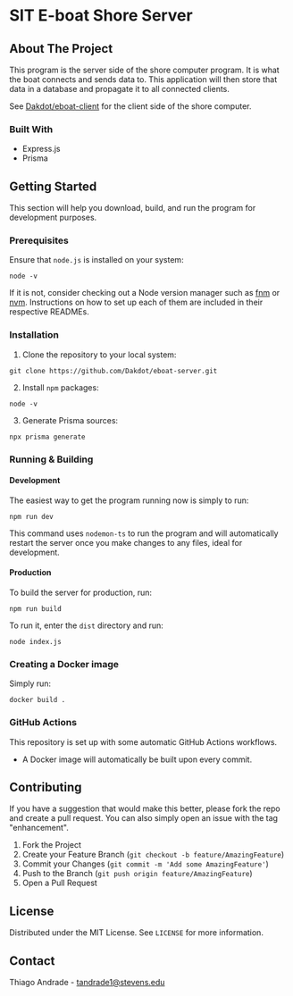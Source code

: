 # SIT E-boat Shore Server

## About The Project

This program is the server side of the shore computer program. It is what the boat connects and sends data to. This application will then store that data in a database and propagate it to all connected clients.

See [Dakdot/eboat-client](https://github.com/Dakdot/eboat-client) for the client side of the shore computer.

### Built With

- Express.js
- Prisma

## Getting Started

This section will help you download, build, and run the program for development purposes.

### Prerequisites

Ensure that `node.js` is installed on your system:

```
node -v
```

If it is not, consider checking out a Node version manager such as [fnm](https://github.com/Schniz/fnm) or [nvm](https://github.com/nvm-sh/nvm). Instructions on how to set up each of them are included in their respective READMEs.

### Installation

1. Clone the repository to your local system:

```
git clone https://github.com/Dakdot/eboat-server.git
```

2. Install `npm` packages:

```
node -v
```

3. Generate Prisma sources:

```
npx prisma generate
```

### Running & Building

#### Development

The easiest way to get the program running now is simply to run:

```
npm run dev
```

This command uses `nodemon-ts` to run the program and will automatically restart the server once you make changes to any files, ideal for development.

#### Production

To build the server for production, run:

```
npm run build
```

To run it, enter the `dist` directory and run:

```
node index.js
```

### Creating a Docker image

Simply run:

```
docker build .
```

### GitHub Actions

This repository is set up with some automatic GitHub Actions workflows.

- A Docker image will automatically be built upon every commit.

<!-- CONTRIBUTING -->

## Contributing

If you have a suggestion that would make this better, please fork the repo and create a pull request. You can also simply open an issue with the tag "enhancement".

1. Fork the Project
2. Create your Feature Branch (`git checkout -b feature/AmazingFeature`)
3. Commit your Changes (`git commit -m 'Add some AmazingFeature'`)
4. Push to the Branch (`git push origin feature/AmazingFeature`)
5. Open a Pull Request

## License

Distributed under the MIT License. See `LICENSE` for more information.

## Contact

Thiago Andrade - [tandrade1@stevens.edu](mailto:tandrade1@stevens.edu)
